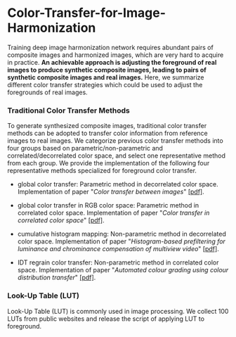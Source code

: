 # Color-Transfer-for-Image-Harmonization
Training deep image harmonization network requires abundant pairs of composite images and harmonized images, which are very hard to acquire in practice. **An achievable approach is adjusting the foreground of real images to produce synthetic composite images, leading to pairs of synthetic composite images and real images.** Here, we summarize different color transfer strategies which could be used to adjust the foregrounds of real images.


### Traditional Color Transfer Methods

To generate synthesized composite images, traditional color transfer methods can be adopted to transfer color information from reference images to real images. We categorize previous color transfer methods into four groups based on parametric/non-parametric and correlated/decorrelated color space, and select one representative method from each group. We provide the  implementation of the following four representative methods specialized for foreground color transfer. 

- global color transfer: Parametric method in decorrelated color space. Implementation of paper "*Color transfer between images*" [[pdf]](https://www.cs.tau.ac.il/~turkel/imagepapers/ColorTransfer.pdf).

- global color transfer in RGB color space: Parametric method in correlated color space. Implementation of paper "*Color transfer in correlated color space*" [[pdf]](http://citeseerx.ist.psu.edu/viewdoc/download?doi=10.1.1.530.2757&rep=rep1&type=pdf).

- cumulative histogram mapping: Non-parametric method in decorrelated color space. Implementation of paper  "*Histogram-based prefiltering for luminance and chrominance compensation of multiview video*" [[pdf]](https://ieeexplore.ieee.org/document/4539698).

- IDT regrain color transfer: Non-parametric method in correlated color space. Implementation of paper  "*Automated colour grading using colour distribution transfer*" [[pdf]](http://citeseerx.ist.psu.edu/viewdoc/download?doi=10.1.1.458.7694&rep=rep1&type=pdf).

### Look-Up Table (LUT)

Look-Up Table (LUT) is commonly used in image processing. We collect 100 LUTs from public websites and release the script of applying LUT to foreground. 

